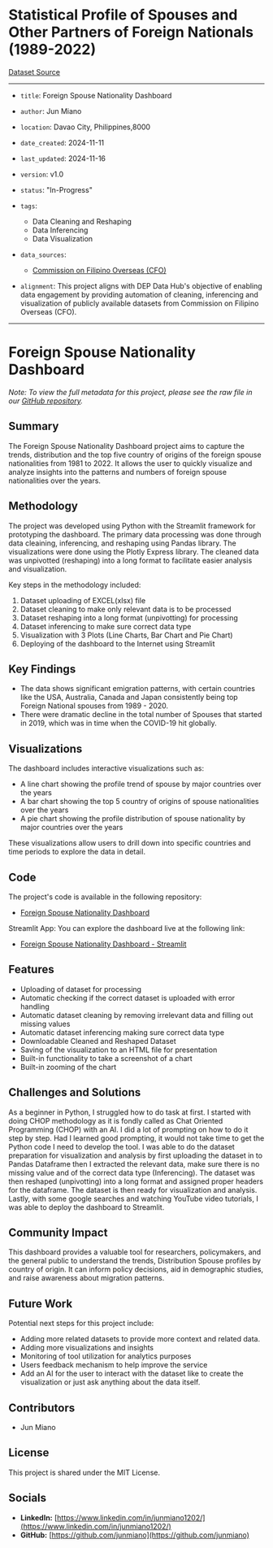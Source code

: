 # Statistical Profile of Spouses and Other Partners of Foreign Nationals (1989-2022)
[Dataset Source](https://cfo.gov.ph/statistics-2/) 

---
- `title`: Foreign Spouse Nationality Dashboard
- `author`: Jun Miano
- `location`: Davao City, Philippines,8000
- `date_created`: 2024-11-11
- `last_updated`: 2024-11-16
- `version`: v1.0
- `status`: "In-Progress"
  
- `tags`:
  - Data Cleaning and Reshaping
  - Data Inferencing
  - Data Visualization
    
- `data_sources`:
  - [Commission on Filipino Overseas (CFO)](https://cfo.gov.ph/statistics-2/) 

- `alignment`: This project aligns with DEP Data Hub's objective of enabling data engagement by providing automation of cleaning, inferencing and visualization of publicly available datasets from  Commission on Filipino Overseas (CFO).
---

# Foreign Spouse Nationality Dashboard
*Note: To view the full metadata for this project, please see the raw file in our [GitHub repository](https://github.com/dataengineeringpilipinas/datahub/tree/main/projects).*

## Summary
The Foreign Spouse Nationality Dashboard project aims to capture the trends, distribution and the top five country of origins of the foreign spouse nationalities from 1981 to 2022. It allows the user to quickly visualize and analyze insights into the patterns and numbers of foreign spouse nationalities over the years.

## Methodology
The project was developed using Python with the Streamlit framework for prototyping the dashboard. The primary data processing was done through data cleaining, inferencing, and reshaping using Pandas library. The visualizations were done using the Plotly Express library. The cleaned data was unpivotted (reshaping) into a long format to facilitate easier analysis and visualization. 

Key steps in the methodology included:
1. Dataset uploading of EXCEL(xlsx) file 
2. Dataset cleaning to make only relevant data is to be processed
3. Dataset reshaping into a long format (unpivotting) for processing
4. Dataset inferencing to make sure correct data type
5. Visualization with 3 Plots (Line Charts, Bar Chart and Pie Chart)
6. Deploying of the dashboard to the Internet using Streamlit

## Key Findings
- The data shows significant emigration patterns, with certain countries like the USA, Australia, Canada and Japan consistently being top Foreign National spouses from 1989 - 2020.
- There were dramatic decline in the total number of Spouses that started in 2019, which was in time when the COVID-19 hit globally.

## Visualizations
The dashboard includes interactive visualizations such as:
- A line chart showing the profile trend of spouse by major countries over the years
- A bar  chart showing the top 5 country of origins of spouse nationalities over the years
- A pie  chart showing the profile distribution of spouse nationality by major countries over the years

These visualizations allow users to drill down into specific countries and time periods to explore the data in detail.

## Code
The project's code is available in the following repository:
- [Foreign Spouse Nationality Dashboard](https://github.com/Junmiano/DEP/blob/main/README.md)

Streamlit App: You can explore the dashboard live at the following link:
- [Foreign Spouse Nationality Dashboard - Streamlit](https://spouse-profile-dashboard.streamlit.app/)

## Features
- Uploading of dataset for processing
- Automatic checking if the correct dataset is uploaded with error handling
- Automatic dataset cleaning by removing irrelevant data and filling out missing values
- Automatic dataset inferencing making sure correct data type
- Downloadable Cleaned and Reshaped Dataset
- Saving of the visualization to an HTML file for presentation
- Built-in functionality to take a screenshot of a chart
- Built-in zooming of the chart

## Challenges and Solutions
As a beginner in Python, I struggled how to do task at first. I started with doing CHOP methodology as it is fondly called as Chat Oriented Programming (CHOP) with an AI. I did a lot of prompting on how to do it step by step. Had I learned good prompting, it would not take time to get the Python code I need to develop the tool. I was able to do the dataset preparation for visualization and analysis by first uploading the dataset in to Pandas Dataframe then I extracted the relevant data, make sure there is no missing value and of the correct data type (Inferencing). The dataset was then reshaped (unpivotting) into a long format and assigned proper headers for the dataframe. The dataset is then ready for visualization and analysis. Lastly, with some google searches and watching YouTube video tutorials, I was able to deploy the dashboard to Streamlit.

## Community Impact
This dashboard provides a valuable tool for researchers, policymakers, and the general public to understand the trends, Distribution Spouse profiles by country of origin. It can inform policy decisions, aid in demographic studies, and raise awareness about migration patterns.

## Future Work
Potential next steps for this project include:
- Adding more related datasets to provide more context and related data.
- Adding more visualizations and insights 
- Monitoring of tool utilization for analytics purposes
- Users feedback mechanism to help improve the service
- Add an AI for the user to interact with the dataset like to create the visualization or just ask anything about the data itself.
  
## Contributors
- Jun Miano

## License
This project is shared under the MIT License.

## Socials
- **LinkedIn:** [https://www.linkedin.com/in/junmiano1202/](https://www.linkedin.com/in/junmiano1202/)
- **GitHub:** [https://github.com/junmiano](https://github.com/junmiano)
